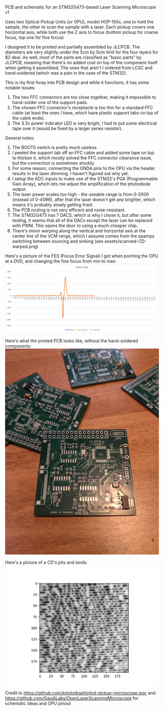 PCB and schematic for an STM32G473-based Laser Scanning Microscope v1

Uses two Optical Pickup Units (or OPU), model HOP-150x, one to hold the sample, the other to scan the sample with a laser. Each pickup covers one horizontal axis, while both use the Z axis to focus (bottom pickup for coarse focus, top one for fine focus)

I designed it to be printed and partially assembled by JLCPCB.
The diameters are very slightly under the 5cm by 5cm limit for the four layers for $2 deal.
As well, most of the parts are classified as "basic parts" by JLCPCB, meaning that there's no added cost on top of the component itself when getting it assembled.
The ones that aren't I ordered from LCSC and hand-soldered (which was a pain in the case of the STM32).

This is my first foray into PCB design and while it functions, it has some notable issues:
1. The two FFC connectors are too close together, making it impossible to hand-solder one of the support pads.
2. The chosen FFC connector's receptacle is too thin for a standard FFC cable (at least the ones I have, which have plastic support tabs on top of the cable ends).
3. The 3.3v power indicator LED is very bright, I had to put some electrical tape over it (would be fixed by a larger series resistor).

General notes:
1. The BOOT0 switch is pretty much useless
2. I peeled the support tab off an FFC cable and added some tape on top to thicken it, which mostly solved the FFC connector clearance issue, but the connection is sometimes shoddy
3. For some reason, connecting the GNDA pins to the OPU via the header results in the laser dimming. I haven't figured out why yet.
4. I setup the ADC inputs to make use of the STM32's PGA (Programmable Gain Array), which lets me adjust the amplification of the photodiode output.
5. The laser power scales too high - the useable range is from 0-2000 (instead of 0-4096), after that the laser doesn't get any brighter, which means it's probably slowly getting fried.
6. The PCB routing is not very efficent and noise-resistant.
7. The STM32G473 has 7 DACS, which is why I chose it, but after some testing, it seems that all of the DACs except the laser can be replaced with PWM. This opens the door to using a much cheaper chip.
8. There's minor warping along the vertical and horizontal axis at the center line of the VCM range, which I assume comes from the opamps switching between sourcing and sinking (see assets/scanned-CD-warped.png)

Here's a picture of the FES (Focus Error Signal) I got when pointing the OPU at a DVD, and changing the fine focus from min to max:
![the FES signal obtained from the OPU through the PCB](https://raw.githubusercontent.com/NilanEkanayake/LaserScanningMicroscope/main/assets/PCB-FES.png)

Here's what the printed PCB looks like, without the hand-soldered components:
![PCB picture](https://raw.githubusercontent.com/NilanEkanayake/LaserScanningMicroscope/main/assets/PCB-PIC.jpg)

Here's a picture of a CD's pits and lands:

![scanned image of the pits and lands on a CD](https://raw.githubusercontent.com/NilanEkanayake/LaserScanningMicroscope/main/assets/scanned-CD-6.png)


Credit to https://github.com/kototoibashi/dvd-pickup-microscope-poc and https://github.com/GaudiLabs/OpenLaserScanningMicroscope for schematic ideas and OPU pinout
